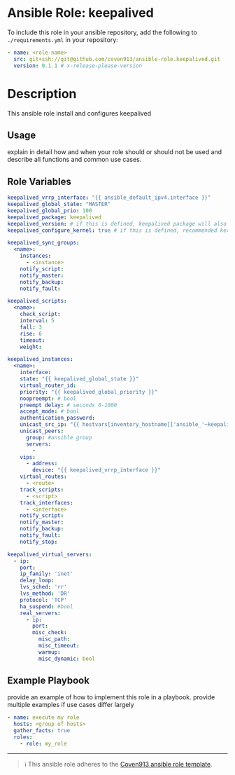 # Ansible Role: keepalived

To include this role in your ansible repository, add the following to  `./requirements.yml` in your repository:

```yaml
- name: <role-name>
  src: git+ssh://git@github.com/coven913/ansible-role.keepalived.git
  version: 0.1.1 # x-release-please-version
```

# Description

This ansible role install and configures keepalived

## Usage

explain in detail how and when your role should or should not be used and describe all functions and common use cases.


## Role Variables

```yaml
keepalived_vrrp_interface: "{{ ansible_default_ipv4.interface }}"
keepalived_global_state: "MASTER"
keepalived_global_prio: 100
keepalived_package: keepalived
keepalived_version: # if this is defined, keepalived package will also be pinned to this specific version
keepalived_configure_kernel: true # if this is defined, recommended kernel parameters as per /vars/sysctl_conf will be applied

keepalived_sync_groups:
  <name>:
    instances:
      - <instance>
    notify_script:
    notify_master:
    notify_backup:
    notify_fault:

keepalived_scripts:
  <name>:
    check_script:
    interval: 5
    fall: 3
    rise: 6
    timeout:
    weight:

keepalived_instances:
  <name>:
    interface:
    state: "{{ keepalived_global_state }}"
    virtual_router_id:
    priority: "{{ keepalived_global_priority }}"
    noopreempt: # bool
    preempt delay: # seconds 0-1000
    accept_mode: # bool
    authentication_password:
    unicast_src_ip: "{{ hostvars[inventory_hostname]['ansible_'~keepalived_vrrp_interface].ipv4.address }}"
    unicast_peers:
      group: #ansible group
      servers:
        -
    vips:
      - address:
        device: "{{ keepalived_vrrp_interface }}"
    virtual_routes:
      - <route>
    track_scripts:
      - <script>
    track_interfaces:
      - <interface>
    notify_script:
    notify_master:
    notify_backup:
    notify_fault:
    notify_stop:

keepalived_virtual_servers:
  - ip:
    port:
    ip_family: 'inet'
    delay_loop:
    lvs_sched: 'rr'
    lvs_method: 'DR'
    protocol: 'TCP'
    ha_suspend: #bool
    real_servers:
      - ip:
        port:
        misc_check:
          misc_path:
          misc_timeout:
          warmup:
          misc_dynamic: bool
```

## Example Playbook

provide an example of how to implement this role in a playbook. provide multiple examples if use cases differ largely

```yaml
- name: execute my role
  hosts: <group of hosts>
  gather_facts: true
  roles:
    - role: my_role
```

---
> ℹ️ This ansible role adheres to the [Coven913 ansible role template](https://github.com/coven913/template.ansible-role).